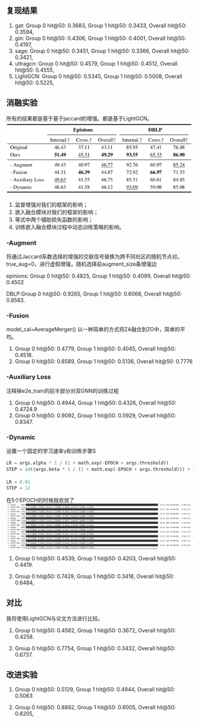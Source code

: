 
## 复现结果
1. gat: Group 0 hit@50: 0.3683, Group 1 hit@50: 0.3433, Overall hit@50: 0.3594, 
2. gin: Group 0 hit@50: 0.4306, Group 1 hit@50: 0.4001, Overall hit@50: 0.4197,
3. sage: Group 0 hit@50: 0.3451, Group 1 hit@50: 0.3366, Overall hit@50: 0.3421, 
4. ultragcn: Group 0 hit@50: 0.4579, Group 1 hit@50: 0.4512, Overall hit@50: 0.4555, 
5. LightGCN: Group 0 hit@50: 0.5345, Group 1 hit@50: 0.5008, Overall hit@50: 0.5225, 

## 消融实验
所有的结果都是基于基于jaccard的增强。都是基于LightGCN。
![alt text](img/image.png)
1. 监督增强对我们的框架的影响；
2. 嵌入融合模块对我们的框架的影响；
3. 等式中两个辅助损失函数的影响；
4. 训练嵌入融合模块过程中动态训练策略的影响。

### -Augment
将通过Jaccard系数选择的增强的交联信号替换为跨不同社区的随机节点对。
true_aug=0，进行虚假增强，随机选择前augment_size条增强边

epinions: Group 0 hit@50: 0.4825, Group 1 hit@50: 0.4099, Overall hit@50: 0.4502

DBLP:Group 0 hit@50: 0.9265, Group 1 hit@50: 0.6068, Overall hit@50: 0.8583.

### -Fusion
model_cal=AverageMerger()
以一种简单的方式将ZA融合到ZO中，简单的平均。
1. Group 0 hit@50: 0.4779, Group 1 hit@50: 0.4045, Overall hit@50: 0.4518.
2. Group 0 hit@50: 0.8589, Group 1 hit@50: 0.5136, Overall hit@50: 0.7776

### -Auxiliary Loss
注释掉e2e_train的前半部分对双GNN的训练过程
1. Group 0 hit@50: 0.4944, Group 1 hit@50: 0.4326, Overall hit@50: 0.4724.9
2. Group 0 hit@50: 0.9092, Group 1 hit@50: 0.5929, Overall hit@50: 0.8347.

### -Dynamic
设置一个固定的学习速率γ和训练步骤S
~~~python
LR = args.alpha * 1 / (1 + math.exp(-EPOCH + args.threshold))
STEP = int(args.beta * 1 / (1 + math.exp(-EPOCH + args.threshold))) + 1

LR = 0.01
STEP = 12
~~~

在5个EPOCH的时候就收敛了
![alt text](img/收敛.png)

1. Group 0 hit@50: 0.4539, Group 1 hit@50: 0.4203, Overall hit@50: 0.4419.

2. Group 0 hit@50: 0.7429, Group 1 hit@50: 0.3418, Overall hit@50: 0.6484, 

## 对比
我将使用LightGCN与论文方法进行比较。

1. Group 0 hit@50: 0.4582, Group 1 hit@50: 0.3672, Overall hit@50: 0.4258.

2. Group 0 hit@50: 0.7754, Group 1 hit@50: 0.3432, Overall hit@50: 0.6737.

## 改进实验
1. Group 0 hit@50: 0.5129, Group 1 hit@50: 0.4944, Overall hit@50: 0.5063

2. Group 0 hit@50: 0.8882, Group 1 hit@50: 0.6005, Overall hit@50: 0.8205, 

